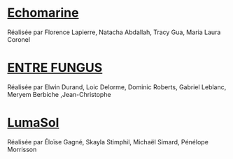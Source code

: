# [Echomarine](https://tim-montmorency.com/2023/projets/Echomarine/docs/web/index.html)
Réalisée par Florence Lapierre, Natacha Abdallah, Tracy Gua, Maria Laura Coronel
# [ENTRE FUNGUS](https://tim-montmorency.com/2023/projets/EDRIA/docs/web/index.html)
Réalisée par Elwin Durand, Loic Delorme, Dominic Roberts, Gabriel Leblanc, Meryem Berbiche ,Jean-Christophe
# [LumaSol](https://tim-montmorency.com/2023/projets/LumaSol/docs/web/index.html)
Réalisée par Éloïse Gagné, Skayla Stimphil, Michaël Simard, Pénélope Morrisson

